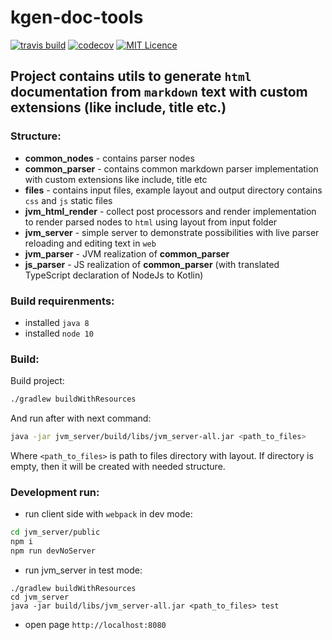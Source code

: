 # kgen-doc-tools

[![travis build](https://travis-ci.org/alfa-laboratory/kgen-doc-tools.svg?branch=master)](https://travis-ci.org/alfa-laboratory/kgen-doc-tools)
[![codecov](https://codecov.io/gh/alfa-laboratory/kgen-doc-tools/branch/master/graph/badge.svg)](https://codecov.io/gh/alfa-laboratory/kgen-doc-tools)
[![MIT Licence](https://img.shields.io/badge/licence-MIT-blue.svg)](https://github.com/alfa-laboratory/kgen-doc-tools/blob/master/LICENSE)

## Project contains utils to generate `html` documentation from `markdown` text with custom extensions (like include, title etc.)

### Structure:

* __common_nodes__ - contains parser nodes 
* __common_parser__ - contains common markdown parser implementation with custom extensions like include, title etc
* __files__ - contains input files, example layout and output directory contains `css` and `js` static files
* __jvm_html_render__ - collect post processors and render implementation to render parsed nodes to `html` using layout from input folder
* __jvm_server__ - simple server to demonstrate possibilities with live parser reloading and editing text in `web`
* __jvm_parser__ - JVM realization of __common_parser__
* __js_parser__ - JS realization of __common_parser__ (with translated TypeScript declaration of NodeJs to Kotlin)

### Build requirenments:
- installed `java 8`
- installed `node 10`

### Build:

Build project:
```sh
./gradlew buildWithResources
```
And run after with next command:
```sh
java -jar jvm_server/build/libs/jvm_server-all.jar <path_to_files>
```
Where `<path_to_files>` is path to files directory with layout. If directory is empty, then it will be created with needed structure.

### Development run:
- run client side with `webpack` in dev mode: 
```sh
cd jvm_server/public 
npm i 
npm run devNoServer
```
- run jvm_server in test mode:
```
./gradlew buildWithResources
cd jvm_server
java -jar build/libs/jvm_server-all.jar <path_to_files> test
```
- open page `http://localhost:8080`
